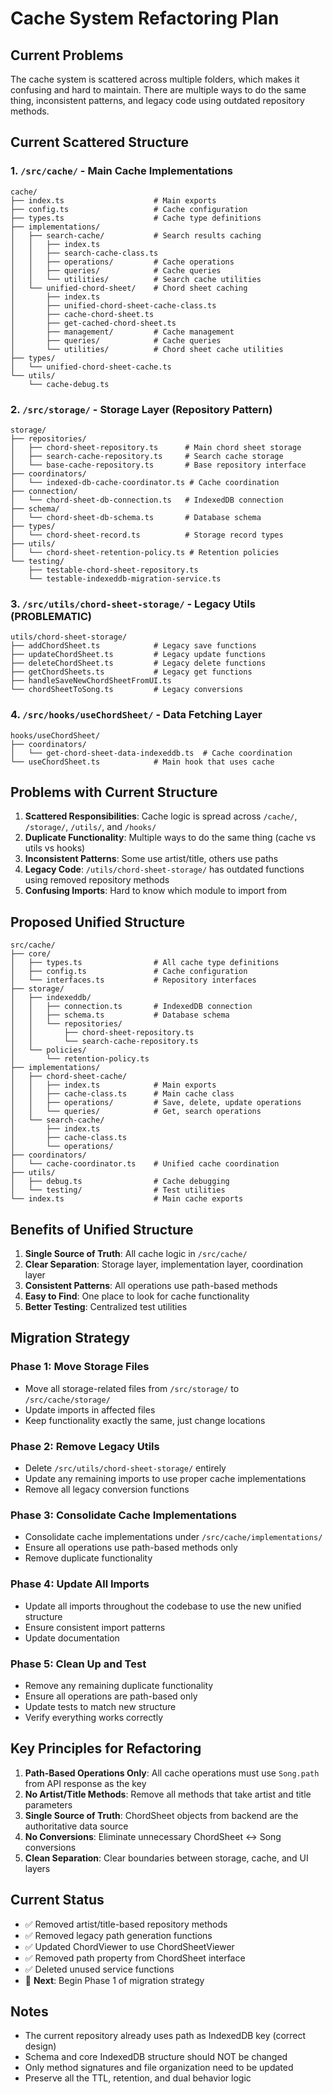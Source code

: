 # Cache System Refactoring Plan

## Current Problems

The cache system is scattered across multiple folders, which makes it confusing and hard to maintain. There are multiple ways to do the same thing, inconsistent patterns, and legacy code using outdated repository methods.

## Current Scattered Structure

### **1. `/src/cache/` - Main Cache Implementations**
```
cache/
├── index.ts                    # Main exports
├── config.ts                   # Cache configuration
├── types.ts                    # Cache type definitions
├── implementations/
│   ├── search-cache/           # Search results caching
│   │   ├── index.ts
│   │   ├── search-cache-class.ts
│   │   ├── operations/         # Cache operations
│   │   ├── queries/            # Cache queries
│   │   └── utilities/          # Search cache utilities
│   └── unified-chord-sheet/    # Chord sheet caching
│       ├── index.ts
│       ├── unified-chord-sheet-cache-class.ts
│       ├── cache-chord-sheet.ts
│       ├── get-cached-chord-sheet.ts
│       ├── management/         # Cache management
│       ├── queries/            # Cache queries
│       └── utilities/          # Chord sheet cache utilities
├── types/
│   └── unified-chord-sheet-cache.ts
└── utils/
    └── cache-debug.ts
```

### **2. `/src/storage/` - Storage Layer (Repository Pattern)**
```
storage/
├── repositories/
│   ├── chord-sheet-repository.ts      # Main chord sheet storage
│   ├── search-cache-repository.ts     # Search cache storage
│   └── base-cache-repository.ts       # Base repository interface
├── coordinators/
│   └── indexed-db-cache-coordinator.ts # Cache coordination
├── connection/
│   └── chord-sheet-db-connection.ts   # IndexedDB connection
├── schema/
│   └── chord-sheet-db-schema.ts       # Database schema
├── types/
│   └── chord-sheet-record.ts          # Storage record types
├── utils/
│   └── chord-sheet-retention-policy.ts # Retention policies
└── testing/
    ├── testable-chord-sheet-repository.ts
    └── testable-indexeddb-migration-service.ts
```

### **3. `/src/utils/chord-sheet-storage/` - Legacy Utils (PROBLEMATIC)**
```
utils/chord-sheet-storage/
├── addChordSheet.ts            # Legacy save functions
├── updateChordSheet.ts         # Legacy update functions  
├── deleteChordSheet.ts         # Legacy delete functions
├── getChordSheets.ts           # Legacy get functions
├── handleSaveNewChordSheetFromUI.ts
└── chordSheetToSong.ts         # Legacy conversions
```

### **4. `/src/hooks/useChordSheet/` - Data Fetching Layer**
```
hooks/useChordSheet/
├── coordinators/
│   └── get-chord-sheet-data-indexeddb.ts  # Cache coordination
└── useChordSheet.ts            # Main hook that uses cache
```

## Problems with Current Structure

1. **Scattered Responsibilities**: Cache logic is spread across `/cache/`, `/storage/`, `/utils/`, and `/hooks/`
2. **Duplicate Functionality**: Multiple ways to do the same thing (cache vs utils vs hooks)
3. **Inconsistent Patterns**: Some use artist/title, others use paths
4. **Legacy Code**: `/utils/chord-sheet-storage/` has outdated functions using removed repository methods
5. **Confusing Imports**: Hard to know which module to import from

## Proposed Unified Structure

```
src/cache/
├── core/
│   ├── types.ts                # All cache type definitions
│   ├── config.ts               # Cache configuration
│   └── interfaces.ts           # Repository interfaces
├── storage/
│   ├── indexeddb/
│   │   ├── connection.ts       # IndexedDB connection
│   │   ├── schema.ts           # Database schema
│   │   └── repositories/
│   │       ├── chord-sheet-repository.ts
│   │       └── search-cache-repository.ts
│   └── policies/
│       └── retention-policy.ts
├── implementations/
│   ├── chord-sheet-cache/
│   │   ├── index.ts            # Main exports
│   │   ├── cache-class.ts      # Main cache class
│   │   ├── operations/         # Save, delete, update operations
│   │   └── queries/            # Get, search operations
│   └── search-cache/
│       ├── index.ts
│       ├── cache-class.ts
│       └── operations/
├── coordinators/
│   └── cache-coordinator.ts    # Unified cache coordination
├── utils/
│   ├── debug.ts                # Cache debugging
│   └── testing/                # Test utilities
└── index.ts                    # Main cache exports
```

## Benefits of Unified Structure

1. **Single Source of Truth**: All cache logic in `/src/cache/`
2. **Clear Separation**: Storage layer, implementation layer, coordination layer
3. **Consistent Patterns**: All operations use path-based methods
4. **Easy to Find**: One place to look for cache functionality
5. **Better Testing**: Centralized test utilities

## Migration Strategy

### **Phase 1: Move Storage Files**
- Move all storage-related files from `/src/storage/` to `/src/cache/storage/`
- Update imports in affected files
- Keep functionality exactly the same, just change locations

### **Phase 2: Remove Legacy Utils**
- Delete `/src/utils/chord-sheet-storage/` entirely
- Update any remaining imports to use proper cache implementations
- Remove all legacy conversion functions

### **Phase 3: Consolidate Cache Implementations**
- Consolidate cache implementations under `/src/cache/implementations/`
- Ensure all operations use path-based methods only
- Remove duplicate functionality

### **Phase 4: Update All Imports**
- Update all imports throughout the codebase to use the new unified structure
- Ensure consistent import patterns
- Update documentation

### **Phase 5: Clean Up and Test**
- Remove any remaining duplicate functionality
- Ensure all operations are path-based only
- Update tests to match new structure
- Verify everything works correctly

## Key Principles for Refactoring

1. **Path-Based Operations Only**: All cache operations must use `Song.path` from API response as the key
2. **No Artist/Title Methods**: Remove all methods that take artist and title parameters
3. **Single Source of Truth**: ChordSheet objects from backend are the authoritative data source
4. **No Conversions**: Eliminate unnecessary ChordSheet ↔ Song conversions
5. **Clean Separation**: Clear boundaries between storage, cache, and UI layers

## Current Status

- ✅ Removed artist/title-based repository methods
- ✅ Removed legacy path generation functions  
- ✅ Updated ChordViewer to use ChordSheetViewer
- ✅ Removed path property from ChordSheet interface
- ✅ Deleted unused service functions
- 🔄 **Next**: Begin Phase 1 of migration strategy

## Notes

- The current repository already uses path as IndexedDB key (correct design)
- Schema and core IndexedDB structure should NOT be changed
- Only method signatures and file organization need to be updated
- Preserve all the TTL, retention, and dual behavior logic